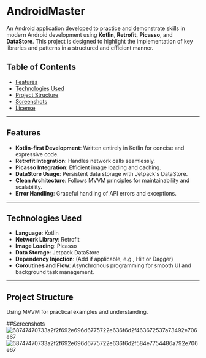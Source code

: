 # AndroidMaster

An Android application developed to practice and demonstrate skills in modern Android development using **Kotlin**, **Retrofit**, **Picasso**, and **DataStore**. This project is designed to highlight the implementation of key libraries and patterns in a structured and efficient manner.

## Table of Contents

- [Features](#features)
- [Technologies Used](#technologies-used)
- [Project Structure](#project-structure)
- [Screenshots](#screenshots)
- [License](#license)

---

## Features

- **Kotlin-first Development**: Written entirely in Kotlin for concise and expressive code.
- **Retrofit Integration**: Handles network calls seamlessly.
- **Picasso Integration**: Efficient image loading and caching.
- **DataStore Usage**: Persistent data storage with Jetpack's DataStore.
- **Clean Architecture**: Follows MVVM principles for maintainability and scalability.
- **Error Handling**: Graceful handling of API errors and exceptions.

---

## Technologies Used

- **Language**: Kotlin
- **Network Library**: Retrofit
- **Image Loading**: Picasso
- **Data Storage**: Jetpack DataStore
- **Dependency Injection**: (Add if applicable, e.g., Hilt or Dagger)
- **Coroutines and Flow**: Asynchronous programming for smooth UI and background task management.

---

## Project Structure
Using MVVM for practical examples and understanding.

##Screenshots
![68747470733a2f2f692e696d6775722e636f6d2f463672537a73492e706e67](https://github.com/user-attachments/assets/459c1005-c6d0-40e6-9f37-80b563646add)
![68747470733a2f2f692e696d6775722e636f6d2f584e7754486a792e706e67](https://github.com/user-attachments/assets/4321675c-6bf1-4ddd-b9b9-29004c6f83c6)
